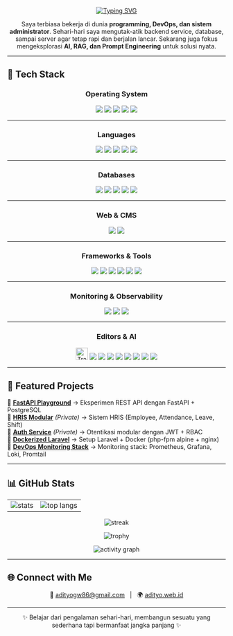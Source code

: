 <!-- Header dengan animasi typing -->
<p align="center">
  <a href="https://git.io/typing-svg">
    <img src="https://readme-typing-svg.herokuapp.com?size=24&duration=3500&color=00F7FF&center=true&vCenter=true&width=700&lines=👋+Hi%2C+I'm+Adityo+Guni+Waluyo+(Didiet);Programmer+%7C+DevOps+%7C+SysAdmin;Exploring+AI+%26+RAG+Solutions" alt="Typing SVG" />
  </a>
</p>

<p align="center">
  Saya terbiasa bekerja di dunia <b>programming, DevOps, dan sistem administrator</b>.  
  Sehari-hari saya mengutak-atik backend service, database, sampai server agar tetap rapi dan berjalan lancar.  
  Sekarang juga fokus mengeksplorasi <b>AI, RAG, dan Prompt Engineering</b> untuk solusi nyata.  
</p>

---

## 🧰 Tech Stack

<h3 align="center">Operating System</h3>
<p align="center">
  <img src="https://img.shields.io/badge/Debian-A81D33?style=for-the-badge&logo=debian&logoColor=white" />
  <img src="https://img.shields.io/badge/Ubuntu-E95420?style=for-the-badge&logo=ubuntu&logoColor=white" />
  <img src="https://img.shields.io/badge/Alpine%20Linux-0D597F?style=for-the-badge&logo=alpinelinux&logoColor=white" />
  <img src="https://img.shields.io/badge/CentOS-262577?style=for-the-badge&logo=centos&logoColor=white" />
  <img src="https://img.shields.io/badge/Rocky%20Linux-10B981?style=for-the-badge&logo=rockylinux&logoColor=white" />
</p>

---

<h3 align="center">Languages</h3>
<p align="center">
  <img src="https://img.shields.io/badge/Python-3776AB?style=for-the-badge&logo=python&logoColor=white" />
  <img src="https://img.shields.io/badge/PHP-777BB4?style=for-the-badge&logo=php&logoColor=white" />
  <img src="https://img.shields.io/badge/HTML5-E34F26?style=for-the-badge&logo=html5&logoColor=white" />
  <img src="https://img.shields.io/badge/CSS3-1572B6?style=for-the-badge&logo=css3&logoColor=white" />
  <img src="https://img.shields.io/badge/SQL-003B57?style=for-the-badge&logo=postgresql&logoColor=white" />
</p>

---

<h3 align="center">Databases</h3>
<p align="center">
  <img src="https://img.shields.io/badge/PostgreSQL-4169E1?style=for-the-badge&logo=postgresql&logoColor=white" />
  <img src="https://img.shields.io/badge/MySQL-4479A1?style=for-the-badge&logo=mysql&logoColor=white" />
  <img src="https://img.shields.io/badge/MariaDB-003545?style=for-the-badge&logo=mariadb&logoColor=white" />
  <img src="https://img.shields.io/badge/Elasticsearch-005571?style=for-the-badge&logo=elasticsearch&logoColor=white" />
  <img src="https://img.shields.io/badge/Redis-DC382D?style=for-the-badge&logo=redis&logoColor=white" />
</p>

---

<h3 align="center">Web & CMS</h3>
<p align="center">
  <img src="https://img.shields.io/badge/WordPress-21759B?style=for-the-badge&logo=wordpress&logoColor=white" />
  <img src="https://img.shields.io/badge/Elementor-92003B?style=for-the-badge&logo=elementor&logoColor=white" />
</p>

---

<h3 align="center">Frameworks & Tools</h3>
<p align="center">
  <img src="https://img.shields.io/badge/FastAPI-009688?style=for-the-badge&logo=fastapi&logoColor=white" />
  <img src="https://img.shields.io/badge/Laravel-FF2D20?style=for-the-badge&logo=laravel&logoColor=white" />
  <img src="https://img.shields.io/badge/Docker-2496ED?style=for-the-badge&logo=docker&logoColor=white" />
  <img src="https://img.shields.io/badge/Linux-FCC624?style=for-the-badge&logo=linux&logoColor=black" />
  <img src="https://img.shields.io/badge/Nginx-009639?style=for-the-badge&logo=nginx&logoColor=white" />
  <img src="https://img.shields.io/badge/Traefik-24A1C1?style=for-the-badge&logo=traefikproxy&logoColor=white" />
</p>

---

<h3 align="center">Monitoring & Observability</h3>
<p align="center">
  <img src="https://img.shields.io/badge/Prometheus-E6522C?style=for-the-badge&logo=prometheus&logoColor=white" />
  <img src="https://img.shields.io/badge/Grafana-F46800?style=for-the-badge&logo=grafana&logoColor=white" />
  <img src="https://img.shields.io/badge/Loki-4A90E2?style=for-the-badge&logo=grafana&logoColor=white" />
</p>

---

<h3 align="center">Editors & AI</h3>
<p align="center">
  <img src="https://www.vectorlogo.zone/logos/traeai/traeai-icon.svg" alt="Trae AI" height="28" />
  <img src="https://img.shields.io/badge/VSCode-0078D4?style=for-the-badge&logo=visualstudiocode&logoColor=white" />
  <img src="https://img.shields.io/badge/Ollama-000000?style=for-the-badge&logo=ollama&logoColor=white" />
  <img src="https://img.shields.io/badge/ChatGPT-74aa9c?style=for-the-badge&logo=openai&logoColor=white" />
  <img src="https://img.shields.io/badge/Claude%20AI-222222?style=for-the-badge&logo=anthropic&logoColor=white" />
  <img src="https://img.shields.io/badge/Qwen-FF6F00?style=for-the-badge&logoColor=white" />
  <img src="https://img.shields.io/badge/DeepSeek-0A0A0A?style=for-the-badge&logoColor=white" />
  <img src="https://img.shields.io/badge/Prompt%20Engineering-8A2BE2?style=for-the-badge&logoColor=white" />
  <img src="https://img.shields.io/badge/RAG%20(Retrieval%20Augmented%20Generation)-FF1493?style=for-the-badge&logoColor=white" />
</p>



---

## 📂 Featured Projects

🔹 [**FastAPI Playground**](https://github.com/didiet86/fastapi) → Eksperimen REST API dengan FastAPI + PostgreSQL  
🔹 [**HRIS Modular**](https://github.com/didiet86/hris) *(Private)* → Sistem HRIS (Employee, Attendance, Leave, Shift)  
🔹 [**Auth Service**](https://github.com/didiet86/auth-service) *(Private)* → Otentikasi modular dengan JWT + RBAC  
🔹 [**Dockerized Laravel**](https://github.com/didiet86/docker-laravel) → Setup Laravel + Docker (php-fpm alpine + nginx)  
🔹 [**DevOps Monitoring Stack**](https://github.com/didiet86/devops-monitoring) → Monitoring stack: Prometheus, Grafana, Loki, Promtail  

---

## 📊 GitHub Stats

<table align="center">
<tr>
<td>
  <img src="https://github-readme-stats-snowy-rho-34.vercel.app/api?username=didiet86&show_icons=true&count_private=true&theme=tokyonight" alt="stats" />
</td>
<td>
  <img src="https://github-readme-stats-snowy-rho-34.vercel.app/api/top-langs/?username=didiet86&count_private=true&layout=compact&langs_count=10&theme=tokyonight" alt="top langs" />
</td>
</tr>
</table>

<p align="center">
  <img src="https://streak-stats.demolab.com?user=didiet86&theme=tokyonight&date_format=%5BY.%5Dn.j" alt="streak" />
</p>

<p align="center">
  <img src="https://github-profile-trophy.vercel.app/?username=didiet86&theme=tokyonight&row=1&column=6" alt="trophy" />
</p>

<p align="center">
  <img src="https://github-readme-activity-graph.vercel.app/graph?username=didiet86&theme=tokyo-night" alt="activity graph" />
</p>

---

## 🌐 Connect with Me
<p align="center">
  📧 <a href="mailto:adityogw86@gmail.com">adityogw86@gmail.com</a> &nbsp; | &nbsp;
  🌍 <a href="https://adityo.web.id">adityo.web.id</a>
</p>

---

<p align="center">✨ Belajar dari pengalaman sehari-hari, membangun sesuatu yang sederhana tapi bermanfaat jangka panjang ✨</p>
